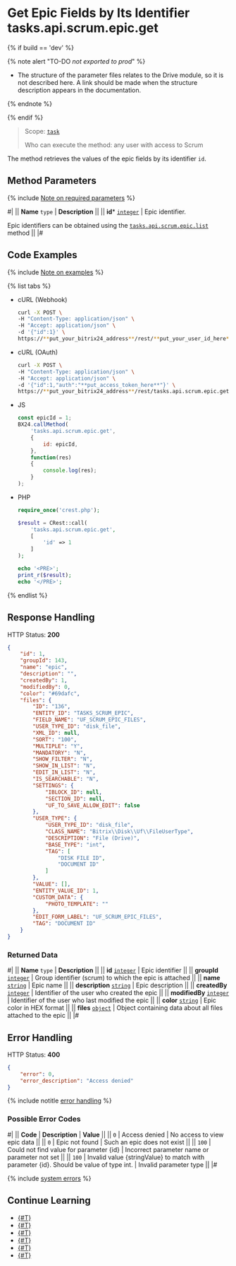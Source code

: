 # Get Epic Fields by Its Identifier tasks.api.scrum.epic.get

{% if build == 'dev' %}

{% note alert "TO-DO _not exported to prod_" %}

- The structure of the parameter files relates to the Drive module, so it is not described here. A link should be made when the structure description appears in the documentation.

{% endnote %}

{% endif %}

> Scope: [`task`](../../../scopes/permissions.md)
>
> Who can execute the method: any user with access to Scrum

The method retrieves the values of the epic fields by its identifier `id`.

## Method Parameters

{% include [Note on required parameters](../../../../_includes/required.md) %}

#|
|| **Name**
`type` | **Description** ||
|| **id***
[`integer`](../../../data-types.md) | Epic identifier.

Epic identifiers can be obtained using the [`tasks.api.scrum.epic.list`](./tasks-api-scrum-epic-list.md) method ||
|#

## Code Examples

{% include [Note on examples](../../../../_includes/examples.md) %}

{% list tabs %}

- cURL (Webhook)

    ```bash
    curl -X POST \
    -H "Content-Type: application/json" \
    -H "Accept: application/json" \
    -d '{"id":1}' \
    https://**put_your_bitrix24_address**/rest/**put_your_user_id_here**/**put_your_webhook_here**/tasks.api.scrum.epic.get
    ```

- cURL (OAuth)

    ```bash
    curl -X POST \
    -H "Content-Type: application/json" \
    -H "Accept: application/json" \
    -d '{"id":1,"auth":"**put_access_token_here**"}' \
    https://**put_your_bitrix24_address**/rest/tasks.api.scrum.epic.get
    ```

- JS

    ```js
    const epicId = 1;
    BX24.callMethod(
        'tasks.api.scrum.epic.get',
        {
            id: epicId,
        },
        function(res)
        {
            console.log(res);
        }
    );
    ```

- PHP

    ```php
    require_once('crest.php');

    $result = CRest::call(
        'tasks.api.scrum.epic.get',
        [
            'id' => 1
        ]
    );

    echo '<PRE>';
    print_r($result);
    echo '</PRE>';
    ```

{% endlist %}

## Response Handling

HTTP Status: **200**

```json
{
    "id": 1,
    "groupId": 143,
    "name": "epic",
    "description": "",
    "createdBy": 1,
    "modifiedBy": 0,
    "color": "#69dafc",
    "files": {
        "ID": "136",
        "ENTITY_ID": "TASKS_SCRUM_EPIC",
        "FIELD_NAME": "UF_SCRUM_EPIC_FILES",
        "USER_TYPE_ID": "disk_file",
        "XML_ID": null,
        "SORT": "100",
        "MULTIPLE": "Y",
        "MANDATORY": "N",
        "SHOW_FILTER": "N",
        "SHOW_IN_LIST": "N",
        "EDIT_IN_LIST": "N",
        "IS_SEARCHABLE": "N",
        "SETTINGS": {
            "IBLOCK_ID": null,
            "SECTION_ID": null,
            "UF_TO_SAVE_ALLOW_EDIT": false
        },
        "USER_TYPE": {
            "USER_TYPE_ID": "disk_file",
            "CLASS_NAME": "Bitrix\\Disk\\Uf\\FileUserType",
            "DESCRIPTION": "File (Drive)",
            "BASE_TYPE": "int",
            "TAG": [
                "DISK FILE ID",
                "DOCUMENT ID"
            ]
        },
        "VALUE": [],
        "ENTITY_VALUE_ID": 1,
        "CUSTOM_DATA": {
            "PHOTO_TEMPLATE": ""
        },
        "EDIT_FORM_LABEL": "UF_SCRUM_EPIC_FILES",
        "TAG": "DOCUMENT ID"
    }
}
```

### Returned Data

#|
|| **Name**
`type` | **Description** ||
|| **id**
[`integer`](../../../data-types.md) | Epic identifier ||
|| **groupId**
[`integer`](../../../data-types.md) | Group identifier (scrum) to which the epic is attached ||
|| **name**
[`string`](../../../data-types.md) | Epic name ||
|| **description**
[`string`](../../../data-types.md) | Epic description ||
|| **createdBy**
[`integer`](../../../data-types.md) | Identifier of the user who created the epic ||
|| **modifiedBy**
[`integer`](../../../data-types.md) | Identifier of the user who last modified the epic ||
|| **color**
[`string`](../../../data-types.md) | Epic color in HEX format ||
|| **files**
[`object`](../../../data-types.md) | Object containing data about all files attached to the epic ||
|#

## Error Handling

HTTP Status: **400**

```json
{
    "error": 0,
    "error_description": "Access denied"
}
```

{% include notitle [error handling](../../../../_includes/error-info.md) %}

### Possible Error Codes

#|
|| **Code** | **Description**  | **Value** ||
|| `0` | Access denied | No access to view epic data ||
|| `0` | Epic not found | Such an epic does not exist ||
|| `100` | Could not find value for parameter {id} | Incorrect parameter name or parameter not set ||
|| `100` | Invalid value {stringValue} to match with parameter {id}. Should be value of type int. | Invalid parameter type ||
|#

{% include [system errors](../../../../_includes/system-errors.md) %}

## Continue Learning 

- [{#T}](./index.md)
- [{#T}](./tasks-api-scrum-epic-add.md)
- [{#T}](./tasks-api-scrum-epic-update.md)
- [{#T}](./tasks-api-scrum-epic-list.md)
- [{#T}](./tasks-api-scrum-epic-delete.md)
- [{#T}](./tasks-api-scrum-epic-get-fields.md)